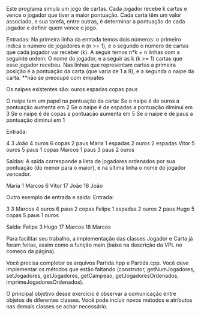 Este programa simula um jogo de cartas.
Cada jogador recebe k cartas e vence o jogador que tiver a maior pontuação.
Cada carta têm um valor associado, e sua tarefa, entre outras, é determinar a pontuação de cada jogador e definir quem vence o jogo.

Entradas:
Na primeira linha da entrada temos dois números: o primeiro indica o número de jogadores n (n >= 1), e o segundo o número de cartas que cada jogador vai receber (k).
A seguir temos n*k + n linhas com a seguinte ordem: O nome do jogador, e a seguir as k (k >= 1) cartas que esse jogador recebeu.
Nas linhas que representam cartas a primeira posição é a pontuação da carta (que varia de 1 a 9), e a segunda o naipe da carta.
**não se preocupe com empates

Os naipes existentes são:
ouros
espadas
copas
paus

O naipe tem um papel na pontuação da carta:
Se o naipe é de ouros a pontuação aumenta em 2
Se o naipe é de espadas a pontuação diminui em 3
Se o naipe é de copas a pontuação aumenta em 5
Se o naipe é de paus a pontuação diminui em 1

Entrada:

4 3
João
4 ouros
6 copas
2 paus
Maria
1 espadas
2 ouros
2 espadas
Vitor
5 ouros
5 paus
1 copas
Marcos
1 paus
3 paus
2 ouros

Saídas:
A saída corresponde a lista de jogadores ordenados por sua pontuação (do menor para o maior), e na última linha o nome do jogador vencedor.

Maria 1
Marcos 6
Vitor 17
João 18
João

Outro exemplo de entrada e saída:
Entrada:

3 3
Marcos
4 ouros
6 paus
2 copas
Felipe
1 espadas
2 ouros
2 paus
Hugo
5 copas
5 paus
1 ouros

Saída:
Felipe 3
Hugo 17
Marcos 18
Marcos

Para facilitar seu trabalho, a implementação das classes Jogador e Carta já foram feitas, assim como a função main (baixe na descrição da VPL no começo da página).

Você precisa completar os arquivos Partida.hpp e Partida.cpp.
Você deve implementar os métodos que estão faltando
(construtor, getNumJogadores, setJogadores, getJogadores, getCampeao, getJogadoresOrdenados, imprimeJogadoresOrdenados).

O principal objetivo desse exercício é observar a comunicação entre objetos de diferentes classes.
Você pode incluir novos métodos e atributos nas demais classes se achar necessário.
